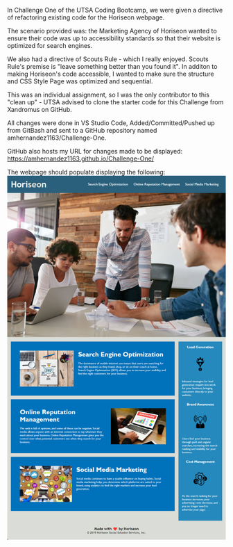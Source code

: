 In Challenge One of the UTSA Coding Bootcamp, we were given a directive of refactoring existing code for the Horiseon webpage. 

The scenario provided was: the Marketing Agency of Horiseon wanted to ensure their code was up to accessibility standards so that their website is optimized for search engines. 

We also had a directive of Scouts Rule - which I really enjoyed. Scouts Rule's premise is "leave something better than you found it". In additon to making Horiseon's code accessible, I wanted to make sure the structure and CSS Style Page was optimized and sequential. 

This was an individual assignment, so I was the only contributor to this "clean up" - UTSA advised to clone the starter code for this Challenge from Xandromus on GitHub. 

All changes were done in VS Studio Code, Added/Committed/Pushed up from GitBash and sent to a GitHub repository named amhernandez1163/Challenge-One. 

GitHub also hosts my URL for changes made to be displayed: https://amhernandez1163.github.io/Challenge-One/ 

The webpage should populate displaying the following: 
![final screenshot of Challenge-One - Horiseon refactor](./assets/images/final-web-page-screenshot.jpg)
